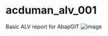 # acduman_alv_001
Basic ALV report for AbapGIT
![image](https://github.com/acduman/acduman_alv_001/assets/59265668/78da0798-2c3f-48fc-a535-1cc83427dfd7)
